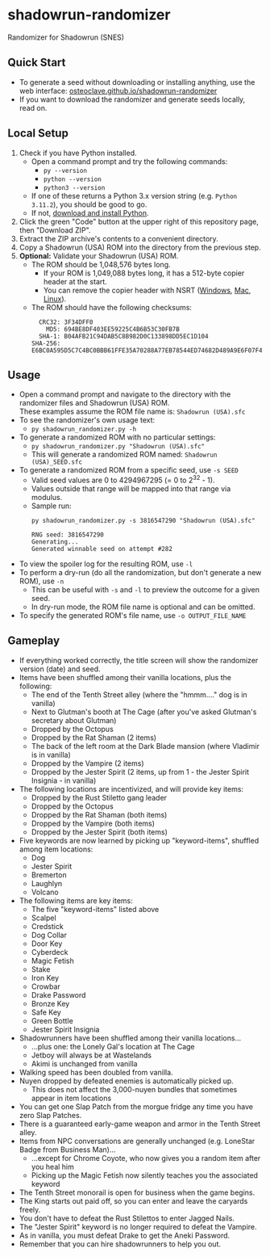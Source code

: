 # shadowrun-randomizer
Randomizer for Shadowrun (SNES)

## Quick Start
* To generate a seed without downloading or installing anything, use the web interface:
  [osteoclave.github.io/shadowrun-randomizer](https://osteoclave.github.io/shadowrun-randomizer)
* If you want to download the randomizer and generate seeds locally, read on.

## Local Setup
1. Check if you have Python installed.
   * Open a command prompt and try the following commands:
      * `py --version`
      * `python --version`
      * `python3 --version`
   * If one of these returns a Python 3.x version string (e.g. `Python 3.11.2`), you should be good to go.
   * If not, [download and install Python](https://www.python.org/downloads/).
1. Click the green "Code" button at the upper right of this repository page, then "Download ZIP".
1. Extract the ZIP archive's contents to a convenient directory.
1. Copy a Shadowrun (USA) ROM into the directory from the previous step.
1. **Optional:** Validate your Shadowrun (USA) ROM.
   * The ROM should be 1,048,576 bytes long.
      * If your ROM is 1,049,088 bytes long, it has a 512-byte copier header at the start.
      * You can remove the copier header with NSRT ([Windows](https://www.romhacking.net/utilities/400/),
        [Mac](https://www.romhacking.net/utilities/484/), [Linux](https://www.romhacking.net/utilities/401/)).
   * The ROM should have the following checksums:
     ```
       CRC32: 3F34DFF0
         MD5: 694BE8DF403EE59225C4B6B53C30FB7B
       SHA-1: B04AFB21C94DAB5C8B982D0C133898DD5EC1D104
     SHA-256: E6BC0A595D5C7C4BC0BBB61FFE35A70288A77EB78544ED74682D489A9E6F07F4
     ```

## Usage
* Open a command prompt and navigate to the directory with the randomizer files and Shadowrun (USA) ROM.<br/>
  These examples assume the ROM file name is: `Shadowrun (USA).sfc`
* To see the randomizer's own usage text:
   * `py shadowrun_randomizer.py -h`
* To generate a randomized ROM with no particular settings:
   * `py shadowrun_randomizer.py "Shadowrun (USA).sfc"`
   * This will generate a randomized ROM named: `Shadowrun (USA)_SEED.sfc`
* To generate a randomized ROM from a specific seed, use `-s SEED`
   * Valid seed values are 0 to 4294967295 (= 0 to 2<sup>32</sup> - 1).
   * Values outside that range will be mapped into that range via modulus.
   * Sample run:
     ```
     py shadowrun_randomizer.py -s 3816547290 "Shadowrun (USA).sfc"

     RNG seed: 3816547290
     Generating...
     Generated winnable seed on attempt #282
     ```
* To view the spoiler log for the resulting ROM, use `-l`
* To perform a dry-run (do all the randomization, but don't generate a new ROM), use `-n`
   * This can be useful with `-s` and `-l` to preview the outcome for a given seed.
   * In dry-run mode, the ROM file name is optional and can be omitted.
* To specify the generated ROM's file name, use `-o OUTPUT_FILE_NAME`

## Gameplay
* If everything worked correctly, the title screen will show the randomizer version (date) and seed.
* Items have been shuffled among their vanilla locations, plus the following:
   * The end of the Tenth Street alley (where the "hmmm...." dog is in vanilla)
   * Next to Glutman's booth at The Cage (after you've asked Glutman's secretary about Glutman)
   * Dropped by the Octopus
   * Dropped by the Rat Shaman (2 items)
   * The back of the left room at the Dark Blade mansion (where Vladimir is in vanilla)
   * Dropped by the Vampire (2 items)
   * Dropped by the Jester Spirit (2 items, up from 1 - the Jester Spirit Insignia - in vanilla)
* The following locations are incentivized, and will provide key items:
   * Dropped by the Rust Stiletto gang leader
   * Dropped by the Octopus
   * Dropped by the Rat Shaman (both items)
   * Dropped by the Vampire (both items)
   * Dropped by the Jester Spirit (both items)
* Five keywords are now learned by picking up "keyword-items", shuffled among item locations:
   * Dog
   * Jester Spirit
   * Bremerton
   * Laughlyn
   * Volcano
* The following items are key items:
   * The five "keyword-items" listed above
   * Scalpel
   * Credstick
   * Dog Collar
   * Door Key
   * Cyberdeck
   * Magic Fetish
   * Stake
   * Iron Key
   * Crowbar
   * Drake Password
   * Bronze Key
   * Safe Key
   * Green Bottle
   * Jester Spirit Insignia
* Shadowrunners have been shuffled among their vanilla locations...
   * ...plus one: the Lonely Gal's location at The Cage
   * Jetboy will always be at Wastelands
   * Akimi is unchanged from vanilla
* Walking speed has been doubled from vanilla.
* Nuyen dropped by defeated enemies is automatically picked up.
   * This does not affect the 3,000-nuyen bundles that sometimes appear in item locations
* You can get one Slap Patch from the morgue fridge any time you have zero Slap Patches.
* There is a guaranteed early-game weapon and armor in the Tenth Street alley.
* Items from NPC conversations are generally unchanged (e.g. LoneStar Badge from Business Man)...
   * ...except for Chrome Coyote, who now gives you a random item after you heal him
   * Picking up the Magic Fetish now silently teaches you the associated keyword
* The Tenth Street monorail is open for business when the game begins.
* The King starts out paid off, so you can enter and leave the caryards freely.
* You don't have to defeat the Rust Stilettos to enter Jagged Nails.
* The "Jester Spirit" keyword is no longer required to defeat the Vampire.
* As in vanilla, you must defeat Drake to get the Aneki Password.
* Remember that you can hire shadowrunners to help you out.
